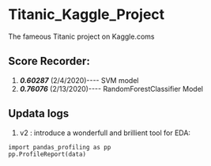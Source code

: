 # Titanic_Kaggle_Project
The fameous Titanic project on Kaggle.coms

## Score Recorder:
1. _**0.60287**_  (2/4/2020)---- SVM model
2. _**0.76076**_  (2/13/2020)---- RandomForestClassifier Model

## Updata logs
1. v2 : introduce a wonderfull and brillient tool for EDA:
```
import pandas_profiling as pp
pp.ProfileReport(data)
```
